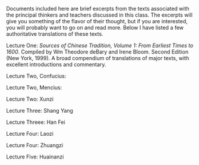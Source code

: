 Documents included here are brief excerpts from the texts associated with the principal thinkers and teachers discussed in this class.  The excerpts will give you something of the flavor of their thought, but if you are interested, you will probably want to go on and read more.  Below I have listed a few authoritative translations of these texts.  

Lecture One: _Sources of Chinese Tradition, Volume 1: From Earliest Times to 1600_.  Compiled by Wm Theodore deBary and Irene Bloom.  Second Edition (New York, 1999).  A broad compendium of translations of major texts, with excellent introductions and commentary.

Lecture Two, Confucius: 

Lecture Two, Mencius:

Lecture Two: Xunzi 

Lecture Three: Shang Yang

Lecture Threee: Han Fei

Lecture Four: Laozi

Lecture Four: Zhuangzi

Lecture Five: Huainanzi

